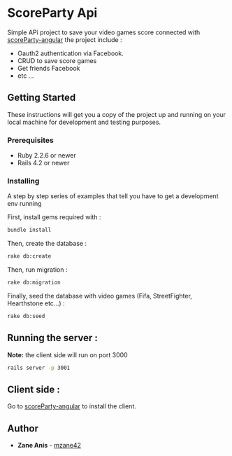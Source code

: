 # ScoreParty Api

Simple APi project to save your video games score connected with [scoreParty-angular](https://github.com/mzane42/scoreParty-angular)  the project include :
* Oauth2 authentication via Facebook.
* CRUD to save score games
* Get friends Facebook 
* etc ...

## Getting Started

These instructions will get you a copy of the project up and running on your local machine for development and testing purposes.

### Prerequisites

* Ruby 2.2.6 or newer
* Rails 4.2 or newer

### Installing

A step by step series of examples that tell you have to get a development env running

First, install gems required with : 

~~~bash
bundle install
~~~

Then, create the database :

~~~bash
rake db:create
~~~

Then, run migration :

~~~bash
rake db:migration
~~~

Finally, seed the database with video games (Fifa, StreetFighter, Hearthstone etc...)  :

~~~bash
rake db:seed
~~~


## Running the server :
**Note:** the client side will run on port 3000

~~~bash
rails server -p 3001
~~~


## Client side :

Go to [scoreParty-angular](https://github.com/mzane42/scoreParty-angular) to install the client.

## Author

* **Zane Anis** - [mzane42](https://github.com/mzane42)
